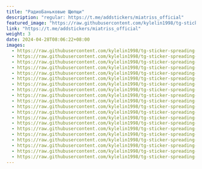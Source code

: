 ```yaml
---
title: "РадиоБаньковые Щюпщи"
description: "regular: https://t.me/addstickers/miatriss_official"
featured_image: "https://raw.githubusercontent.com/kylelin1998/tg-sticker-spreading-worldwide-images/main/img/1261aa9a-c035-4216-a1ba-c1669fc43c9d.jpg"
link: "https://t.me/addstickers/miatriss_official"
weight: 3
date: 2024-04-28T08:06:22+08:00
images:
  - https://raw.githubusercontent.com/kylelin1998/tg-sticker-spreading-worldwide-images/main/img/1261aa9a-c035-4216-a1ba-c1669fc43c9d.jpg
  - https://raw.githubusercontent.com/kylelin1998/tg-sticker-spreading-worldwide-images/main/img/834abcd8-1667-4a2d-9fa7-cf7c482df393.jpg
  - https://raw.githubusercontent.com/kylelin1998/tg-sticker-spreading-worldwide-images/main/img/b1a6d145-f070-4a78-9e86-efb6bf51c819.jpg
  - https://raw.githubusercontent.com/kylelin1998/tg-sticker-spreading-worldwide-images/main/img/d38a14e9-e161-4be3-9821-187bff0662da.jpg
  - https://raw.githubusercontent.com/kylelin1998/tg-sticker-spreading-worldwide-images/main/img/7a9f6350-32af-4a53-a742-a8144cb7756b.jpg
  - https://raw.githubusercontent.com/kylelin1998/tg-sticker-spreading-worldwide-images/main/img/f58e6efe-081b-4239-89ce-17c0873dbfa1.jpg
  - https://raw.githubusercontent.com/kylelin1998/tg-sticker-spreading-worldwide-images/main/img/17babf19-7b2d-4b09-a8bb-1989c7c5e131.jpg
  - https://raw.githubusercontent.com/kylelin1998/tg-sticker-spreading-worldwide-images/main/img/7828f116-5b80-4254-af72-a92c4c17ac39.jpg
  - https://raw.githubusercontent.com/kylelin1998/tg-sticker-spreading-worldwide-images/main/img/5799591d-cac9-4c66-a5b9-d90f42d9eaca.jpg
  - https://raw.githubusercontent.com/kylelin1998/tg-sticker-spreading-worldwide-images/main/img/1c7aafa4-d11b-4016-a63b-a6838bab798f.jpg
  - https://raw.githubusercontent.com/kylelin1998/tg-sticker-spreading-worldwide-images/main/img/9cf7ff69-8de2-4171-bcbb-2a652c8072fc.jpg
  - https://raw.githubusercontent.com/kylelin1998/tg-sticker-spreading-worldwide-images/main/img/c165070d-0f4f-41bc-a20a-4ebb0cf0596d.jpg
  - https://raw.githubusercontent.com/kylelin1998/tg-sticker-spreading-worldwide-images/main/img/5a751104-2eb6-46af-84aa-2461f519320a.jpg
  - https://raw.githubusercontent.com/kylelin1998/tg-sticker-spreading-worldwide-images/main/img/915f5bc7-fc4f-46fa-a2f6-2f9ae922c361.jpg
  - https://raw.githubusercontent.com/kylelin1998/tg-sticker-spreading-worldwide-images/main/img/f8ec8f7b-9a51-4c0e-8943-d5db4a401099.jpg
  - https://raw.githubusercontent.com/kylelin1998/tg-sticker-spreading-worldwide-images/main/img/f765b53d-7e4b-47eb-a858-ebf765feed26.jpg
  - https://raw.githubusercontent.com/kylelin1998/tg-sticker-spreading-worldwide-images/main/img/5484ae3f-2e60-4127-b5b1-22d22f876189.jpg
  - https://raw.githubusercontent.com/kylelin1998/tg-sticker-spreading-worldwide-images/main/img/cae1857b-9109-4573-b259-9b49250dd3fd.jpg
  - https://raw.githubusercontent.com/kylelin1998/tg-sticker-spreading-worldwide-images/main/img/36a85c9c-73fe-49fb-b8d2-7df1fb1efdf0.jpg
  - https://raw.githubusercontent.com/kylelin1998/tg-sticker-spreading-worldwide-images/main/img/04714054-fb51-458f-be7f-c93366dd20ba.jpg
---
```

